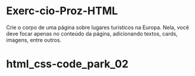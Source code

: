# Exerc-cio-Proz-HTML

Crie o corpo de uma página sobre lugares turísticos na Europa. Nela, você deve focar apenas no conteúdo da página, adicionando textos, cards, imagens, entre outros. 
# html_css-code_park_02
